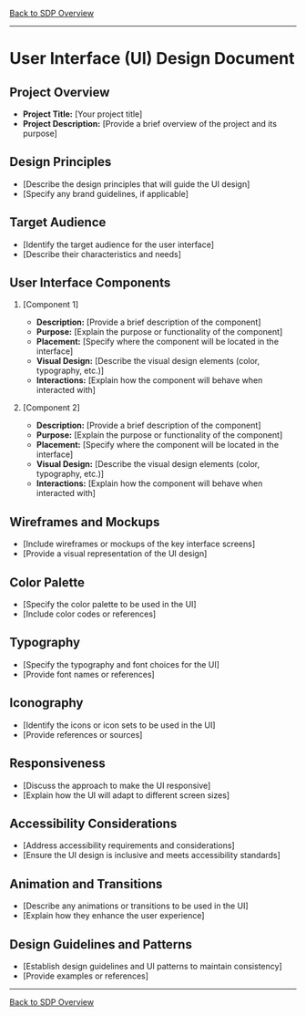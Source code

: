 [Back to SDP Overview](README.md)

---

# User Interface (UI) Design Document

## Project Overview

- **Project Title:** [Your project title]
- **Project Description:** [Provide a brief overview of the project and its purpose]

## Design Principles

- [Describe the design principles that will guide the UI design]
- [Specify any brand guidelines, if applicable]

## Target Audience

- [Identify the target audience for the user interface]
- [Describe their characteristics and needs]

## User Interface Components

1. [Component 1]
    - **Description:** [Provide a brief description of the component]
    - **Purpose:** [Explain the purpose or functionality of the component]
    - **Placement:** [Specify where the component will be located in the interface]
    - **Visual Design:** [Describe the visual design elements (color, typography, etc.)]
    - **Interactions:** [Explain how the component will behave when interacted with]

2. [Component 2]
    - **Description:** [Provide a brief description of the component]
    - **Purpose:** [Explain the purpose or functionality of the component]
    - **Placement:** [Specify where the component will be located in the interface]
    - **Visual Design:** [Describe the visual design elements (color, typography, etc.)]
    - **Interactions:** [Explain how the component will behave when interacted with]

## Wireframes and Mockups

- [Include wireframes or mockups of the key interface screens]
- [Provide a visual representation of the UI design]

## Color Palette

- [Specify the color palette to be used in the UI]
- [Include color codes or references]

## Typography

- [Specify the typography and font choices for the UI]
- [Provide font names or references]

## Iconography

- [Identify the icons or icon sets to be used in the UI]
- [Provide references or sources]

## Responsiveness

- [Discuss the approach to make the UI responsive]
- [Explain how the UI will adapt to different screen sizes]

## Accessibility Considerations

- [Address accessibility requirements and considerations]
- [Ensure the UI design is inclusive and meets accessibility standards]

## Animation and Transitions

- [Describe any animations or transitions to be used in the UI]
- [Explain how they enhance the user experience]

## Design Guidelines and Patterns

- [Establish design guidelines and UI patterns to maintain consistency]
- [Provide examples or references]

---

[Back to SDP Overview](README.md)